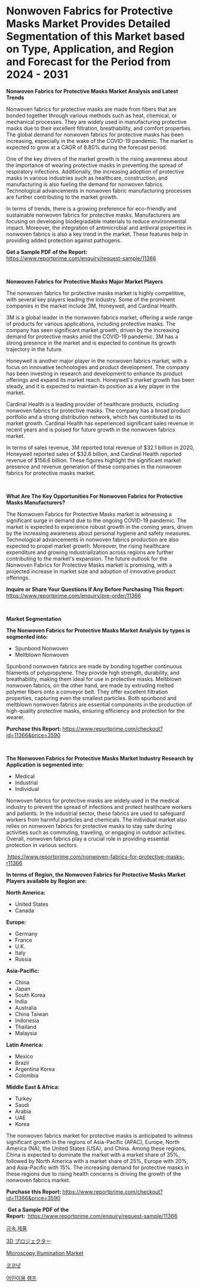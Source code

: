 <p><h1>Nonwoven Fabrics for Protective Masks Market Provides Detailed Segmentation of this Market based on Type, Application, and Region and Forecast for the Period from 2024 - 2031</h1></p><p><strong>Nonwoven Fabrics for Protective Masks Market Analysis and Latest Trends</strong></p>
<p><p>Nonwoven fabrics for protective masks are made from fibers that are bonded together through various methods such as heat, chemical, or mechanical processes. They are widely used in manufacturing protective masks due to their excellent filtration, breathability, and comfort properties. The global demand for nonwoven fabrics for protective masks has been increasing, especially in the wake of the COVID-19 pandemic. The market is expected to grow at a CAGR of 8.80% during the forecast period.</p><p>One of the key drivers of the market growth is the rising awareness about the importance of wearing protective masks in preventing the spread of respiratory infections. Additionally, the increasing adoption of protective masks in various industries such as healthcare, construction, and manufacturing is also fueling the demand for nonwoven fabrics. Technological advancements in nonwoven fabric manufacturing processes are further contributing to the market growth.</p><p>In terms of trends, there is a growing preference for eco-friendly and sustainable nonwoven fabrics for protective masks. Manufacturers are focusing on developing biodegradable materials to reduce environmental impact. Moreover, the integration of antimicrobial and antiviral properties in nonwoven fabrics is also a key trend in the market. These features help in providing added protection against pathogens.</p></p>
<p><strong>Get a Sample PDF of the Report:&nbsp;</strong> <a href="https://www.reportprime.com/enquiry/request-sample/11366">https://www.reportprime.com/enquiry/request-sample/11366</a></p>
<p>&nbsp;</p>
<p><strong>Nonwoven Fabrics for Protective Masks Major Market Players</strong></p>
<p><p>The nonwoven fabrics for protective masks market is highly competitive, with several key players leading the industry. Some of the prominent companies in the market include 3M, Honeywell, and Cardinal Health.</p><p>3M is a global leader in the nonwoven fabrics market, offering a wide range of products for various applications, including protective masks. The company has seen significant market growth, driven by the increasing demand for protective masks amid the COVID-19 pandemic. 3M has a strong presence in the market and is expected to continue its growth trajectory in the future.</p><p>Honeywell is another major player in the nonwoven fabrics market, with a focus on innovative technologies and product development. The company has been investing in research and development to enhance its product offerings and expand its market reach. Honeywell's market growth has been steady, and it is expected to maintain its position as a key player in the market.</p><p>Cardinal Health is a leading provider of healthcare products, including nonwoven fabrics for protective masks. The company has a broad product portfolio and a strong distribution network, which has contributed to its market growth. Cardinal Health has experienced significant sales revenue in recent years and is poised for future growth in the nonwoven fabrics market.</p><p>In terms of sales revenue, 3M reported total revenue of $32.1 billion in 2020, Honeywell reported sales of $32.6 billion, and Cardinal Health reported revenue of $156.6 billion. These figures highlight the significant market presence and revenue generation of these companies in the nonwoven fabrics for protective masks market.</p></p>
<p>&nbsp;</p>
<p><strong>What Are The Key Opportunities For Nonwoven Fabrics for Protective Masks Manufacturers?</strong></p>
<p><p>The Nonwoven Fabrics for Protective Masks market is witnessing a significant surge in demand due to the ongoing COVID-19 pandemic. The market is expected to experience robust growth in the coming years, driven by the increasing awareness about personal hygiene and safety measures. Technological advancements in nonwoven fabrics production are also expected to propel market growth. Moreover, the rising healthcare expenditure and growing industrialization across regions are further contributing to the market's expansion. The future outlook for the Nonwoven Fabrics for Protective Masks market is promising, with a projected increase in market size and adoption of innovative product offerings.</p></p>
<p><strong>Inquire or Share Your Questions If Any Before Purchasing This Report:</strong> <a href="https://www.reportprime.com/enquiry/pre-order/11366">https://www.reportprime.com/enquiry/pre-order/11366</a></p>
<p>&nbsp;</p>
<p><strong>Market Segmentation</strong></p>
<p><strong>The Nonwoven Fabrics for Protective Masks Market Analysis by types is segmented into:</strong></p>
<p><ul><li>Spunbond Nonwoven</li><li>Meltblown Nonwoven</li></ul></p>
<p><p>Spunbond nonwoven fabrics are made by bonding together continuous filaments of polypropylene. They provide high strength, durability, and breathability, making them ideal for use in protective masks. Meltblown nonwoven fabrics, on the other hand, are made by extruding melted polymer fibers onto a conveyor belt. They offer excellent filtration properties, capturing even the smallest particles. Both spunbond and meltblown nonwoven fabrics are essential components in the production of high-quality protective masks, ensuring efficiency and protection for the wearer.</p></p>
<p><strong>Purchase this Report:&nbsp;</strong><a href="https://www.reportprime.com/checkout?id=11366&price=3590">https://www.reportprime.com/checkout?id=11366&price=3590</a></p>
<p>&nbsp;</p>
<p><strong>The Nonwoven Fabrics for Protective Masks Market Industry Research by Application is segmented into:</strong></p>
<p><ul><li>Medical</li><li>Industrial</li><li>Individual</li></ul></p>
<p><p>Nonwoven fabrics for protective masks are widely used in the medical industry to prevent the spread of infections and protect healthcare workers and patients. In the industrial sector, these fabrics are used to safeguard workers from harmful particles and chemicals. The individual market also relies on nonwoven fabrics for protective masks to stay safe during activities such as commuting, traveling, or engaging in outdoor activities. Overall, nonwoven fabrics play a crucial role in providing essential protection in various sectors.</p></p>
<p><a href="https://www.reportprime.com/nonwoven-fabrics-for-protective-masks-r11366">&nbsp;https://www.reportprime.com/nonwoven-fabrics-for-protective-masks-r11366</a></p>
<p><strong>In terms of Region, the Nonwoven Fabrics for Protective Masks Market Players available by Region are:</strong></p>
<p>
    <p> <strong> North America: </strong>
        <ul>
            <li>United States</li>
            <li>Canada</li>
        </ul>
        </p> 
    <p> <strong> Europe: </strong>
        <ul>
            <li>Germany</li>
            <li>France</li>
            <li>U.K.</li>
            <li>Italy</li>
            <li>Russia</li>
        </ul>
        </p> 
    <p> <strong> Asia-Pacific: </strong>
        <ul>
            <li>China</li>
            <li>Japan</li>
            <li>South Korea</li>
            <li>India</li>
            <li>Australia</li>
            <li>China Taiwan</li>
            <li>Indonesia</li>
            <li>Thailand</li>
            <li>Malaysia</li>
        </ul>
        </p> 
    <p> <strong> Latin America: </strong>
        <ul>
            <li>Mexico</li>
            <li>Brazil</li>
            <li>Argentina Korea</li>
            <li>Colombia</li>
        </ul>
        </p> 
    <p> <strong> Middle East & Africa: </strong>
        <ul>
            <li>Turkey</li>
            <li>Saudi</li>
            <li>Arabia</li>
            <li>UAE</li>
            <li>Korea</li>
        </ul>
    </p>
    </p>
<p><p>The nonwoven fabrics market for protective masks is anticipated to witness significant growth in the regions of Asia-Pacific (APAC), Europe, North America (NA), the United States (USA), and China. Among these regions, China is expected to dominate the market with a market share of 35%, followed by North America with a market share of 25%, Europe with 20%, and Asia-Pacific with 15%. The increasing demand for protective masks in these regions due to rising health concerns is driving the growth of the nonwoven fabrics market.</p></p>
<p><strong>Purchase this Report: </strong><a href="https://www.reportprime.com/checkout?id=11366&price=3590">https://www.reportprime.com/checkout?id=11366&price=3590</a></p>
<p>&nbsp;<strong>Get a Sample PDF of the Report:&nbsp;&nbsp;</strong><a href="https://www.reportprime.com/enquiry/request-sample/11366">https://www.reportprime.com/enquiry/request-sample/11366</a></p>
<p><strong></strong></p>
<p><p><a href="https://medium.com/@justynwelch/%EA%B8%88%EC%86%8D-%EC%A0%9C%ED%92%88-%EC%8B%9C%EC%9E%A5-%EC%98%88%EC%B8%A1-2024%EB%85%84%EB%B6%80%ED%84%B0-2031%EB%85%84%EA%B9%8C%EC%A7%80%EC%9D%98-%EA%B8%80%EB%A1%9C%EB%B2%8C-%EC%8B%9C%EC%9E%A5-%ED%8A%B8%EB%A0%8C%EB%93%9C-%EB%B0%8F-%EB%B6%84%EC%84%9D%EC%9D%B4-165%ED%8E%98%EC%9D%B4%EC%A7%80%EC%97%90-%ED%8F%AC%ED%95%A8%EB%90%98%EC%96%B4-%EC%9E%88%EC%8A%B5%EB%8B%88%EB%8B%A4-cfbe3a382144">금속 제품</a></p><p><a href="https://medium.com/@lilliegrant1999/3d%E3%83%97%E3%83%AD%E3%82%B8%E3%82%A7%E3%82%AF%E3%82%BF%E3%83%BC%E5%B8%82%E5%A0%B4%E3%81%AE%E8%A6%8F%E6%A8%A1-%E6%88%90%E9%95%B7-%E5%B8%82%E5%A0%B4%E3%82%BB%E3%82%B0%E3%83%A1%E3%83%B3%E3%83%86%E3%83%BC%E3%82%B7%E3%83%A7%E3%83%B3%E3%81%A8%E5%9C%B0%E5%9F%9F%E5%88%A5%E6%83%85%E5%A0%B1%E3%81%AB%E3%82%88%E3%82%8B%E7%94%A3%E6%A5%AD%E5%88%86%E6%9E%90%E3%81%A82031%E5%B9%B4%E3%81%BE%E3%81%A7%E3%81%AE%E4%BA%88%E6%B8%AC-68e7b699b4d1">3D プロジェクター</a></p><p><a href="https://github.com/Hazelklievgspy6vdcsmu106w/Market-Research-Report-List-3/blob/main/microscopy-illumination-market.md">Microscopy Illumination Market</a></p><p><a href="https://medium.com/@kennyaniel5/%EA%B8%80%EB%A1%9C%EB%B2%8C-%EC%BD%94%EC%BD%94%EB%84%9B-%EC%8B%9C%EC%9E%A5%EC%9D%98-%ED%8F%AC%EA%B4%84%EC%A0%81%EC%9D%B8-%EB%B6%84%EC%84%9D-%EC%84%B1%EC%9E%A5-%EB%8F%99%ED%96%A5-%EB%B0%8F-%EC%8B%9C%EC%9E%A5-%EC%98%88%EC%B8%A1-2024%EB%85%84-2031%EB%85%84-7e1a7f6498a6">코코넛</a></p><p><a href="https://github.com/tukangkrupk/Market-Research-Report-List-1/blob/main/3002519123551.md">어린이용 램프</a></p></p>